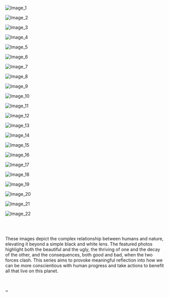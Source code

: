 ![Image_1](/assets/images/blog-images/2023/nature/1.JPG)

![Image_2](/assets/images/blog-images/2023/nature/2.JPG)

![Image_3](/assets/images/blog-images/2023/nature/3.JPG)

![Image_4](/assets/images/blog-images/2023/nature/4.JPG)

![Image_5](/assets/images/blog-images/2023/nature/5.JPG)

![Image_6](/assets/images/blog-images/2023/nature/6.JPG)

![Image_7](/assets/images/blog-images/2023/nature/7.JPG)

![Image_8](/assets/images/blog-images/2023/nature/8.JPG)

![Image_9](/assets/images/blog-images/2023/nature/9.JPG)

![Image_10](/assets/images/blog-images/2023/nature/10.JPG)

![Image_11](/assets/images/blog-images/2023/nature/11.JPG)

![Image_12](/assets/images/blog-images/2023/nature/12.JPG)

![Image_13](/assets/images/blog-images/2023/nature/13.JPG)

![Image_14](/assets/images/blog-images/2023/nature/14.JPG)

![Image_15](/assets/images/blog-images/2023/nature/15.JPG)

![Image_16](/assets/images/blog-images/2023/nature/16.JPG)

![Image_17](/assets/images/blog-images/2023/nature/17.JPG)

![Image_18](/assets/images/blog-images/2023/nature/18.JPG)

![Image_19](/assets/images/blog-images/2023/nature/19.JPG)

![Image_20](/assets/images/blog-images/2023/nature/20.JPG)

![Image_21](/assets/images/blog-images/2023/nature/21.JPG)

![Image_22](/assets/images/blog-images/2023/nature/22.JPG)

<br />
<br />

These images depict the complex relationship between humans and nature, elevating 
it beyond a simple black and white lens. The featured photos highlight both the beautiful 
and the ugly, the thriving of one and the decay of the other, and the consequences, both 
good and bad, when the two forces clash. This series aims to provoke meaningful reflection 
into how we can be more conscientious with human progress and take actions to benefit 
all that live on this planet.

<br />

~

<br />
